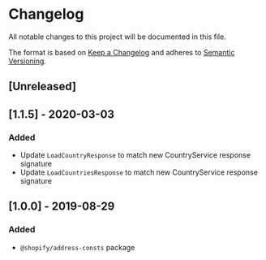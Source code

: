 # Changelog

All notable changes to this project will be documented in this file.

The format is based on [Keep a Changelog](http://keepachangelog.com/en/1.0.0/)
and adheres to [Semantic Versioning](http://semver.org/spec/v2.0.0.html).

## [Unreleased]

## [1.1.5] - 2020-03-03

### Added

- Update `LoadCountryResponse` to match new CountryService response signature
- Update `LoadCountriesResponse` to match new CountryService response signature

## [1.0.0] - 2019-08-29

### Added

- `@shopify/address-consts` package
